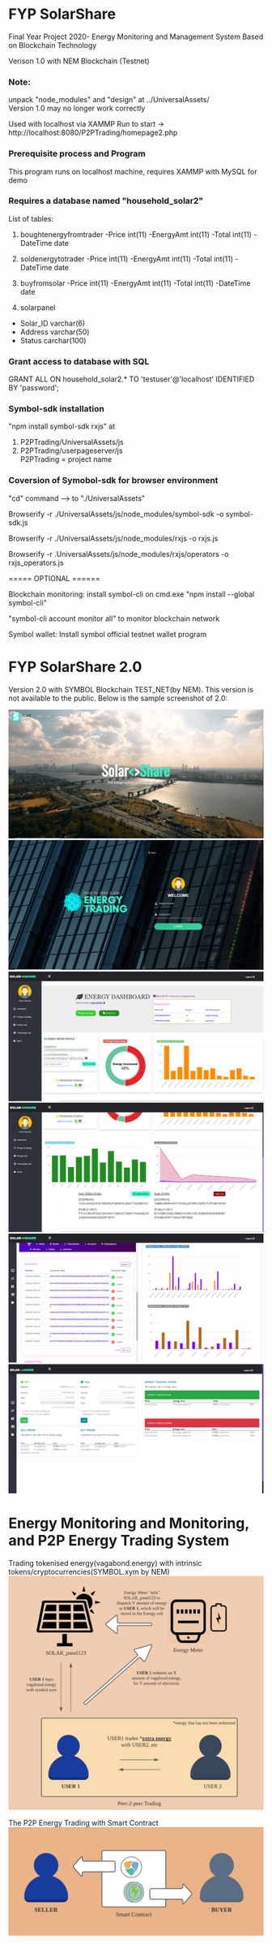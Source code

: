 # FYP SolarShare
Final Year Project 2020- Energy Monitoring and Management System Based on Blockchain Technology

Verison 1.0 with NEM Blockchain (Testnet)
### Note:
unpack "node_modules" and "design" at ../UniversalAssets/ <br>
Version 1.0 may no longer work correctly

Used with localhost via XAMMP
Run to start -> http://localhost:8080/P2PTrading/homepage2.php

### Prerequisite process and Program

This program runs on localhost machine,
requires XAMMP with MySQL for demo

### Requires a database named "household_solar2"
List of tables:

1. boughtenergyfromtrader
-Price int(11)
-EnergyAmt int(11)
-Total int(11)
-DateTime date

2. soldenergytotrader
-Price int(11)
-EnergyAmt int(11)
-Total int(11)
-DateTime date

3. buyfromsolar
-Price int(11)
-EnergyAmt int(11)
-Total int(11)
-DateTime date

4. solarpanel
- Solar_ID varchar(6)
- Address varchar(50)
- Status carchar(100)


### Grant access to database with SQL

GRANT ALL ON household_solar2.* TO 'testuser'@'localhost' IDENTIFIED BY 'password';

### Symbol-sdk installation
"npm install symbol-sdk rxjs" at 
1. P2PTrading/UniversalAssets/js
2. P2PTrading/userpageserver/js
<br>P2PTrading = project name </br>
### Coversion of Symobol-sdk for browser environment

"cd" command --> to "./UniversalAssets"

Browserify -r ./UniversalAssets/js/node_modules/symbol-sdk -o symbol-sdk.js

Browserify -r ./UniversalAssets/js/node_modules/rxjs -o rxjs.js

Browserify -r .UniversalAssets/js/node_modules/rxjs/operators -o rxjs_operators.js


===== OPTIONAL ======

Blockchain monitoring:
install symbol-cli on cmd.exe
"npm install --global symbol-cli"

"symbol-cli account monitor all" to monitor 
blockchain network

Symbol wallet:
Install symbol official testnet wallet program

# FYP SolarShare 2.0
Version 2.0 with SYMBOL Blockchain TEST_NET(by NEM).
This version is not available to the public.
Below is the sample screenshot of 2.0:

![alt text](https://github.com/yangben526/FYP_SolarShare/blob/main/Platform_img/Front.PNG)
![alt text](https://github.com/yangben526/FYP_SolarShare/blob/main/Platform_img/Front_2.PNG)
![alt text](https://github.com/yangben526/FYP_SolarShare/blob/main/Platform_img/main_dash.PNG)
![alt text](https://github.com/yangben526/FYP_SolarShare/blob/main/Platform_img/main_dash2.PNG)
![alt text](https://github.com/yangben526/FYP_SolarShare/blob/main/Platform_img/ENergydata.PNG)
![alt text](https://github.com/yangben526/FYP_SolarShare/blob/main/Platform_img/exchnage.PNG)

# Energy Monitoring and Monitoring, and P2P Energy Trading System
Trading tokenised energy(vagabond.energy) with intrinsic tokens/cryptocurrencies(SYMBOL.xym by NEM)
![alt text](https://github.com/yangben526/FYP_SolarShare/blob/main/Platform_img/SolarShareP2PDiagram.png)

The P2P Energy Trading with Smart Contract
![alt text](https://github.com/yangben526/FYP_SolarShare/blob/main/Platform_img/smart_contract.png)
